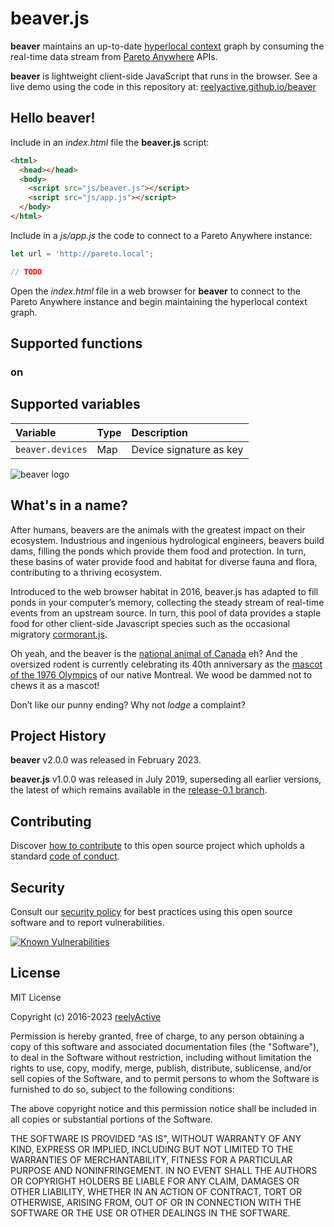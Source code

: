 beaver.js
=========

__beaver__ maintains an up-to-date [hyperlocal context](https://www.reelyactive.com/context/) graph by consuming the real-time data stream from [Pareto Anywhere](https://www.reelyactive.com/pareto/anywhere/) APIs.

__beaver__ is lightweight client-side JavaScript that runs in the browser.  See a live demo using the code in this repository at: [reelyactive.github.io/beaver](https://reelyactive.github.io/beaver)


Hello beaver!
-------------

Include in an _index.html_ file the __beaver.js__ script:

```html
<html>
  <head></head>
  <body>
    <script src="js/beaver.js"></script>
    <script src="js/app.js"></script>
  </body>
</html>
```

Include in a _js/app.js_ the code to connect to a Pareto Anywhere instance:

```javascript
let url = 'http://pareto.local';

// TODO
```

Open the _index.html_ file in a web browser for __beaver__ to connect to the Pareto Anywhere instance and begin maintaining the hyperlocal context graph.


Supported functions
-------------------

### on


Supported variables
-------------------

| Variable         | Type | Description             |
|:-----------------|:-----|:------------------------|
| `beaver.devices` | Map  | Device signature as key |


![beaver logo](https://reelyactive.github.io/beaver/images/beaver-bubble.png)


What's in a name?
-----------------

After humans, beavers are the animals with the greatest impact on their ecosystem.  Industrious and ingenious hydrological engineers, beavers build dams, filling the ponds which provide them food and protection.  In turn, these basins of water provide food and habitat for diverse fauna and flora, contributing to a thriving ecosystem.

Introduced to the web browser habitat in 2016, beaver.js has adapted to fill ponds in your computer’s memory, collecting the steady stream of real-time events from an upstream source.  In turn, this pool of data provides a staple food for other client-side Javascript species such as the occasional migratory [cormorant.js](https://github.com/reelyactive/cormorant).

Oh yeah, and the beaver is the [national animal of Canada](https://en.wikipedia.org/wiki/National_symbols_of_Canada) eh?  And the oversized rodent is currently celebrating its 40th anniversary as the [mascot of the 1976 Olympics](https://en.wikipedia.org/wiki/Amik) of our native Montreal.  We wood be dammed not to chews it as a mascot!

Don’t like our punny ending?  Why not _lodge_ a complaint?


Project History
---------------

__beaver__ v2.0.0 was released in February 2023.

__beaver.js__ v1.0.0 was released in July 2019, superseding all earlier versions, the latest of which remains available in the [release-0.1 branch](https://github.com/reelyactive/beaver/tree/release-0.1).


Contributing
------------

Discover [how to contribute](CONTRIBUTING.md) to this open source project which upholds a standard [code of conduct](CODE_OF_CONDUCT.md).


Security
--------

Consult our [security policy](SECURITY.md) for best practices using this open source software and to report vulnerabilities.

[![Known Vulnerabilities](https://snyk.io/test/github/reelyactive/beaver/badge.svg)](https://snyk.io/test/github/reelyactive/beaver)


License
-------

MIT License

Copyright (c) 2016-2023 [reelyActive](https://www.reelyactive.com)

Permission is hereby granted, free of charge, to any person obtaining a copy of this software and associated documentation files (the "Software"), to deal in the Software without restriction, including without limitation the rights to use, copy, modify, merge, publish, distribute, sublicense, and/or sell copies of the Software, and to permit persons to whom the Software is furnished to do so, subject to the following conditions:

The above copyright notice and this permission notice shall be included in all copies or substantial portions of the Software.

THE SOFTWARE IS PROVIDED "AS IS", WITHOUT WARRANTY OF ANY KIND, EXPRESS OR
IMPLIED, INCLUDING BUT NOT LIMITED TO THE WARRANTIES OF MERCHANTABILITY,
FITNESS FOR A PARTICULAR PURPOSE AND NONINFRINGEMENT. IN NO EVENT SHALL THE
AUTHORS OR COPYRIGHT HOLDERS BE LIABLE FOR ANY CLAIM, DAMAGES OR OTHER
LIABILITY, WHETHER IN AN ACTION OF CONTRACT, TORT OR OTHERWISE, ARISING FROM,
OUT OF OR IN CONNECTION WITH THE SOFTWARE OR THE USE OR OTHER DEALINGS IN
THE SOFTWARE.
